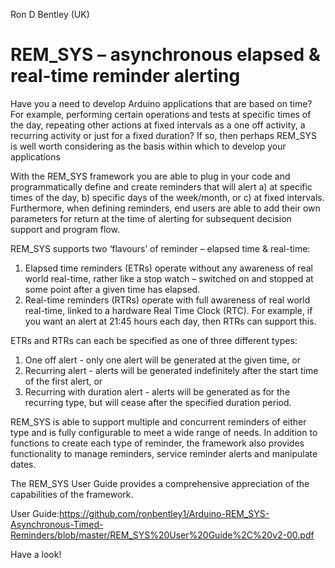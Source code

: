 Ron D Bentley (UK)

# REM_SYS – asynchronous elapsed & real-time reminder alerting

Have you a need to develop Arduino applications that are based on time? For example, performing certain operations and tests at specific times of the day, repeating other actions at fixed intervals as a one off activity, a recurring activity or just for a fixed duration? If so, then perhaps REM_SYS is well worth considering as the basis within which to develop your applications

With the REM_SYS framework you are able to plug in your code and programmatically define and create reminders that will alert a) at specific times of the day, b) specific days of the week/month, or c) at fixed intervals. Furthermore, when defining reminders, end users are able to add their own parameters for return at the time of alerting for subsequent decision support and program flow.

REM_SYS supports two ‘flavours’ of reminder – elapsed time & real-time:

1. Elapsed time reminders (ETRs) operate without any awareness of real world real-time, rather like a stop watch – switched on and stopped at some point after a given time has elapsed.
2. Real-time reminders (RTRs) operate with full awareness of real world real-time, linked to a hardware Real Time Clock (RTC). For example, if you want an alert at 21:45 hours each day, then RTRs can support this.

ETRs and RTRs can each be specified as one of three different types:
1. One off alert - only one alert will be generated at the given time, or
2. Recurring alert - alerts will be generated indefinitely after the start time of the first alert, or
3. Recurring with duration alert - alerts will be generated as for the recurring type, but will cease after the specified duration period.

REM_SYS is able to support multiple and concurrent reminders of either type and is fully configurable to meet a wide range of needs.
In addition to functions to create each type of reminder, the framework also provides functionality to manage reminders, service reminder alerts and manipulate dates.

The REM_SYS User Guide provides a comprehensive appreciation of the capabilities of the framework.

User Guide:https://github.com/ronbentley1/Arduino-REM_SYS-Asynchronous-Timed-Reminders/blob/master/REM_SYS%20User%20Guide%2C%20v2-00.pdf

Have a look!
